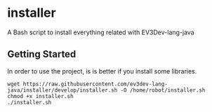 # installer
A Bash script to install everything related with EV3Dev-lang-java

## Getting Started

In order to use the project, is is better if you install some libraries.

```
wget https://raw.githubusercontent.com/ev3dev-lang-java/installer/develop/installer.sh -O /home/robot/installer.sh
chmod +x installer.sh
./installer.sh
```


